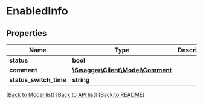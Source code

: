 # EnabledInfo

## Properties
Name | Type | Description | Notes
------------ | ------------- | ------------- | -------------
**status** | **bool** |  | [optional] 
**comment** | [**\Swagger\Client\Model\Comment**](Comment.md) |  | [optional] 
**status_switch_time** | **string** |  | [optional] 

[[Back to Model list]](../README.md#documentation-for-models) [[Back to API list]](../README.md#documentation-for-api-endpoints) [[Back to README]](../README.md)


